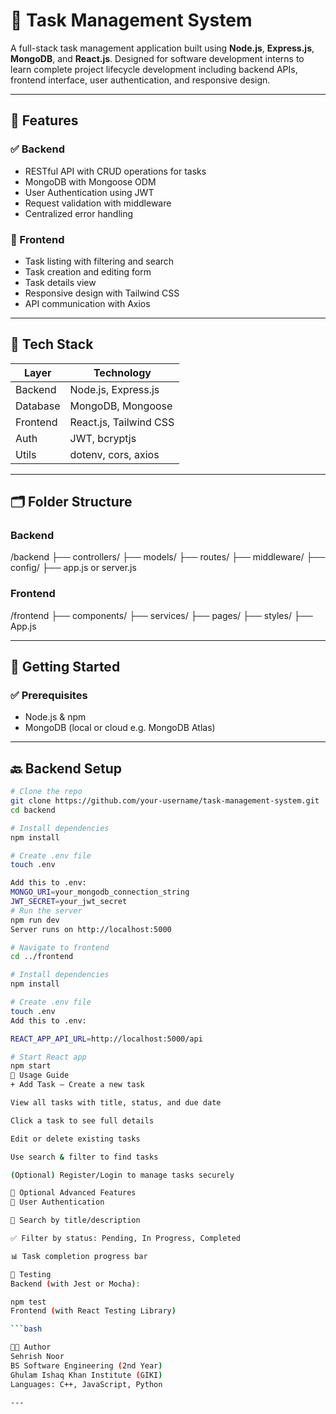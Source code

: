 # 📝 Task Management System

A full-stack task management application built using **Node.js**, **Express.js**, **MongoDB**, and **React.js**. Designed for software development interns to learn complete project lifecycle development including backend APIs, frontend interface, user authentication, and responsive design.

---

## 📌 Features

### ✅ Backend
- RESTful API with CRUD operations for tasks
- MongoDB with Mongoose ODM
- User Authentication using JWT
- Request validation with middleware
- Centralized error handling

### 🎨 Frontend
- Task listing with filtering and search
- Task creation and editing form
- Task details view
- Responsive design with Tailwind CSS
- API communication with Axios

---

## 🔧 Tech Stack

| Layer     | Technology             |
|-----------|------------------------|
| Backend   | Node.js, Express.js    |
| Database  | MongoDB, Mongoose      |
| Frontend  | React.js, Tailwind CSS |
| Auth      | JWT, bcryptjs          |
| Utils     | dotenv, cors, axios    |

---

## 🗂 Folder Structure

### Backend
/backend
├── controllers/
├── models/
├── routes/
├── middleware/
├── config/
├── app.js or server.js
### Frontend
/frontend
├── components/
├── services/
├── pages/
├── styles/
├── App.js

---

## 🚀 Getting Started

### ✅ Prerequisites
- Node.js & npm
- MongoDB (local or cloud e.g. MongoDB Atlas)

---

## 🔙 Backend Setup

```bash
# Clone the repo
git clone https://github.com/your-username/task-management-system.git
cd backend

# Install dependencies
npm install

# Create .env file
touch .env

Add this to .env:
MONGO_URI=your_mongodb_connection_string
JWT_SECRET=your_jwt_secret
# Run the server
npm run dev
Server runs on http://localhost:5000

# Navigate to frontend
cd ../frontend

# Install dependencies
npm install

# Create .env file
touch .env
Add this to .env:

REACT_APP_API_URL=http://localhost:5000/api

# Start React app
npm start
🧭 Usage Guide
+ Add Task – Create a new task

View all tasks with title, status, and due date

Click a task to see full details

Edit or delete existing tasks

Use search & filter to find tasks

(Optional) Register/Login to manage tasks securely

🔐 Optional Advanced Features
🔐 User Authentication

🔎 Search by title/description

✅ Filter by status: Pending, In Progress, Completed

📊 Task completion progress bar

🧪 Testing
Backend (with Jest or Mocha):

npm test
Frontend (with React Testing Library)

```bash

👩‍💻 Author
Sehrish Noor
BS Software Engineering (2nd Year)
Ghulam Ishaq Khan Institute (GIKI)
Languages: C++, JavaScript, Python

---

